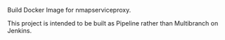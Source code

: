 Build Docker Image for nmapserviceproxy.

This project is intended to be built as Pipeline rather than
Multibranch on Jenkins.